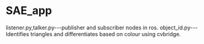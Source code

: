 # SAE_app
listener.py,talker.py---publisher and subscriber nodes in ros. 
object_id.py---Identifies triangles and differentiates based on colour using cvbridge.
